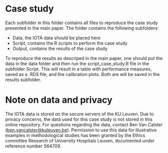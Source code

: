 # Case study
Each subfolder in this folder contains all files to reproduce the case study presented in the main paper. The folder contains the following subfolders:
* Data, the IOTA data should be placed here
* Script, contains the R scripts to perform the case study
* Output, contains the results of the case study

To reproduce the results as descriped in the main paper, one should put the data in the data folder and then run the script_case_study.R file in the subfolder Script. This will result in a table with performance measures, saved as a .RDS file, and the calibration plots. Both are will be saved in the results subfolder.

# Note on data and privacy
The IOTA data is stored on the secure servers of the KU Leuven. Due to privacy concerns, the data used for this case study is not stored in this online repository. For questions regarding the data, contact Ben Van Calster (ben.vancalster@kuleuven.be). Permission to use this data for illustrative examples in methodological studies has been granted by the Ethics committee Research of University Hospitals Leuven, documented under reference number S64709.



